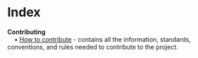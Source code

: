 # Index

**Contributing**</br>
&nbsp;&nbsp;&nbsp;&nbsp;&#8226;&nbsp;[How to contribute][contributing] - contains all the information, standards, conventions, and rules needed to contribute to the project.</br>

  
[Contributing]: https://github.com/lucasrpatten/repo-search/blob/master/docs/contributing/CONTRIBUTING.md
